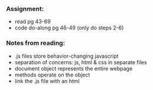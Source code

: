 ### Assignment: 
- read pg 43-69
- code do-along pg 46-49 (only do steps 2-6)

### Notes from reading:
- .js files store behavior-changing javascript
- separation of concerns: js, html & css in separate files
- document object represents the entire webpage
- methods operate on the object
- link the .js file with an html <script> tag and 'src' element
- green=statement, pink=code_block, purple=code_to_run
- js is case sensitive
- use {} for code blocks and ; for end-of-line syntax
- 


[<<< Back](README.md)

